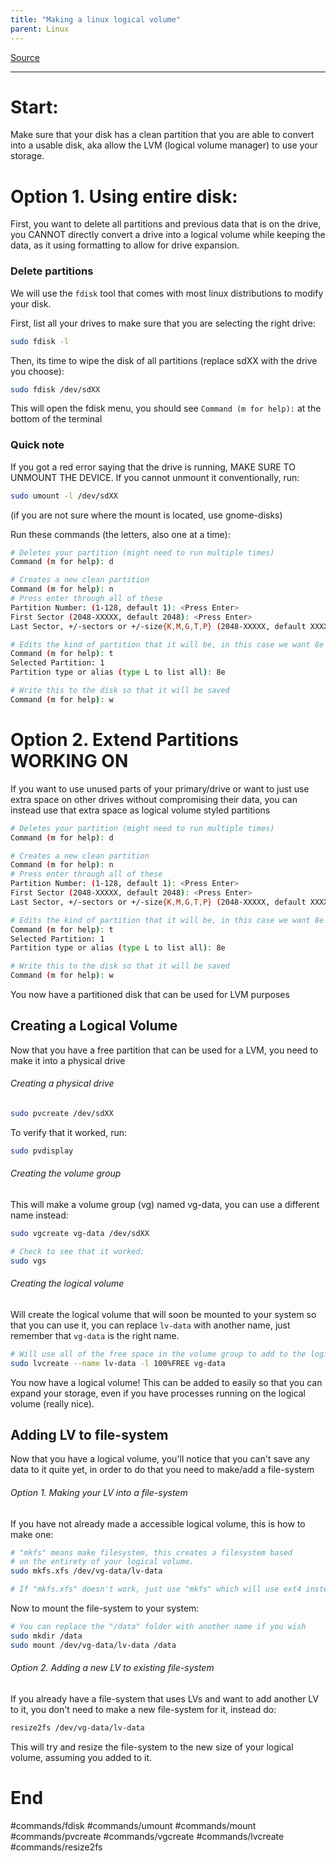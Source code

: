 ```yaml
---
title: "Making a linux logical volume"
parent: Linux
---
```

[Source](<https://medium.com/@yhakimi/lvm-how-to-create-and-extend-a-logical-volume-in-linux-9744f27eacfe>)
___
# Start:
Make sure that your disk has a clean partition that you are able to convert into a usable disk, aka allow the LVM (logical volume manager) to use your storage.

# Option 1. Using entire disk:
First, you want to delete all partitions and previous data that is on the drive, you CANNOT directly convert a drive into a logical volume while keeping the data, as it using formatting to allow for drive expansion.

### Delete partitions
We will use the `fdisk` tool that comes with most linux distributions to modify your disk.

First, list all your drives to make sure that you are selecting the right drive:
```bash
sudo fdisk -l
```

Then, its time to wipe the disk of all partitions (replace sdXX with the drive you choose):
```bash
sudo fdisk /dev/sdXX
```

This will open the fdisk menu, you should see
`Command (m for help):`
at the bottom of the terminal

### Quick note
If you got a red error saying that the drive is running, MAKE SURE TO UNMOUNT THE DEVICE. If you cannot unmount it conventionally, run:
```bash
sudo umount -l /dev/sdXX
```
(if you are not sure where the mount is located, use gnome-disks)

Run these commands (the letters, also one at a time):
```bash
# Deletes your partition (might need to run multiple times)
Command (m for help): d

# Creates a new clean partition
Command (m for help): n
# Press enter through all of these
Partition Number: (1-128, default 1): <Press Enter>
First Sector (2048-XXXXX, default 2048): <Press Enter>
Last Sector, +/-sectors or +/-size{K,M,G,T,P} (2048-XXXXX, default XXXXX): <Press Enter>

# Edits the kind of partition that it will be, in this case we want 8e (LVM)
Command (m for help): t
Selected Partition: 1
Partition type or alias (type L to list all): 8e

# Write this to the disk so that it will be saved
Command (m for help): w
```

# Option 2. Extend Partitions WORKING ON
If you want to use unused parts of your primary/drive or want to just use extra space on other drives without compromising their data, you can instead use that extra space as logical volume styled partitions

```bash
# Deletes your partition (might need to run multiple times)
Command (m for help): d

# Creates a new clean partition
Command (m for help): n
# Press enter through all of these
Partition Number: (1-128, default 1): <Press Enter>
First Sector (2048-XXXXX, default 2048): <Press Enter>
Last Sector, +/-sectors or +/-size{K,M,G,T,P} (2048-XXXXX, default XXXXX): <Press Enter>

# Edits the kind of partition that it will be, in this case we want 8e (LVM)
Command (m for help): t
Selected Partition: 1
Partition type or alias (type L to list all): 8e

# Write this to the disk so that it will be saved
Command (m for help): w
```





You now have a partitioned disk that can be used for LVM purposes

## Creating a Logical Volume
Now that you have a free partition that can be used for a LVM, you need to make it into a physical drive

###### Creating a physical drive

```bash
sudo pvcreate /dev/sdXX
```

To verify that it worked, run:

```bash
sudo pvdisplay
```

###### Creating the volume group

This will make a volume group (vg) named vg-data, you can use a different name instead:
```bash
sudo vgcreate vg-data /dev/sdXX

# Check to see that it worked:
sudo vgs
```

###### Creating the logical volume

Will create the logical volume that will soon be mounted to your system so that you can use it, you can replace `lv-data` with another name, just remember that `vg-data` is the right name.

```bash
# Will use all of the free space in the volume group to add to the logical volume
sudo lvcreate --name lv-data -l 100%FREE vg-data
```

You now have a logical volume! This can be added to easily so that you can expand your storage, even if you have processes running on the logical volume (really nice).

## Adding LV to file-system
Now that you have a logical volume, you'll notice that you can't save any data to it quite yet, in order to do that you need to make/add a file-system

###### Option 1. Making your LV into a file-system
If you have not already made a accessible logical volume, this is how to make one:
```bash
# "mkfs" means make filesystem, this creates a filesystem based
# on the entirety of your logical volume.
sudo mkfs.xfs /dev/vg-data/lv-data

# If "mkfs.xfs" doesn't work, just use "mkfs" which will use ext4 instead of xfs
```

Now to mount the file-system to your system:
```bash
# You can replace the "/data" folder with another name if you wish
sudo mkdir /data
sudo mount /dev/vg-data/lv-data /data
```

###### Option 2. Adding a new LV to existing file-system
If you already have a file-system that uses LVs and want to add another LV to it, you don't need to make a new file-system for it, instead do:
```bash
resize2fs /dev/vg-data/lv-data
```

This will try and resize the file-system to the new size of your logical volume, assuming you added to it.

# End


#commands/fdisk #commands/umount #commands/mount #commands/pvcreate #commands/vgcreate #commands/lvcreate #commands/resize2fs
